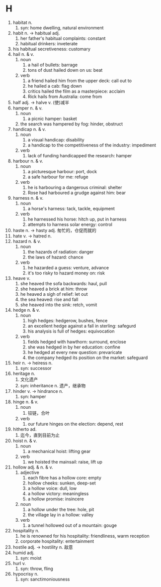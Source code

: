 # H

1. habitat n.
   1. syn: home dwelling, natural environment
2. habit n. -> habitual adj.
   1. her father's habitual complaints: constant
   2. habitual drinkers: inveterate
3. his habitual secretiveness: customary
4. hail n. & v.
   1. noun
      1. a hail of bullets: barrage
      2. tons of dust hailed down on us: beat
   2. verb
      1. a friend hailed him from the upper deck: call out to
      2. he hailed a cab: flag down
      3. critics hailed the film as a masterpiece: acclaim
      4. Rick hails from Australia: come from
5. half adj. -> halve v. (使)减半
6. hamper n. & v.
   1. noun
      1. a picnic hamper: basket
   2. the search was hampered by fog: hinder, obstruct
7. handicap n. & v.
   1. noun
      1. a visual handicap: disability
      2. a handicap to the competitiveness of the industry: impediment
   2. verb
      1. lack of funding handicapped the research: hamper
8. harbour n. & v.
   1. noun
      1. a picturesque harbour: port, dock
      2. a safe  harbour for me: refuge
   2. verb
      1. he is harbouring a dangerous criminal: shelter
      2. Rose had harboured a grudge against him: bear
9. harness n. & v.
   1. noun
      1. a horse's harness: tack, tackle, equipment
   2. verb
      1. he harnessed his horse: hitch up, put in harness
      2. attempts to harness solar energy: control
10. haste n. -> hasty adj. 匆忙的，仓促而就的
11. hate v. -> hatred n.
12. hazard n. & v.
    1. noun
       1. the hazards of radiation: danger
       2. the laws of hazard: chance
    2. verb
       1. he hazarded a guess: venture, advance
       2. it's too risky to hazard money on: risk
13. heave v.
    1. she heaved the sofa backwards: haul, pull
    2. she heaved a brick at him: throw
    3. he heaved a sigh of relief: let out
    4. the sea heaved: rise and fall
    5. she heaved into the sink: retch, vomit
14. hedge n. & v.
    1. noun
       1. high hedges: hedgerow, bushes, fence
       2. an excellent hedge  against a fall in sterling: safegurd
       3. his analysis is full of hedges: equivocation
    2. verb
       1. fields hedged with hawthorn: surround, enclose
       2. she was hedged in by her education: confine
       3. he hedged at every new question: prevaricate
       4. the company hedged its position on the market: safeguard
15. heir n. -> heiress n.
    1. syn: successor
16. heritage n.
    1. 文化遗产
    2. syn: inheritance n. 遗产，继承物
17. hinder v. -> hindrance n.
    1. syn: hamper
18. hinge n. & v.
    1. noun
       1. 铰链，合叶
    2. verb
       1. our future hinges on the election: depend, rest
19. hitherto ad.
    1. 迄今，直到目前为止
20. hoist n. & v.
    1. noun
       1. a mechanical hoist: lifting gear
    2. verb
       1. we hoisted the mainsail: raise, lift up
21. hollow adj. & n. & v.
    1. adjective
       1. each fibre has a hollow core: empty
       2. hollow cheeks: sunken, deep-set
       3. a hollow voice: dull, low
       4. a hollow victory: meaningless
       5. a hollow promise: insincere
    2. noun
       1. a hollow under the tree: hole, pit
       2. the village lay in a hollow: valley
    3. verb
       1. a tunnel hollowed out of a mountain: gouge
22. hospitality n.
    1. he is renowned for his hospitality: friendliness, warm reception
    2. corporate hospitality: entertainment
23. hostile adj. -> hostility n. 敌意
24. humid adj.
    1. syn: moist
25. hurl v.
    1. syn: throw, fling
26. hypocrisy n.
    1. syn: sanctimoniousness





